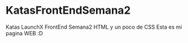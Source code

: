 # KatasFrontEndSemana2
Katas LaunchX FrontEnd Semana2 HTML y un poco de CSS
Esta es mi pagina WEB :D
